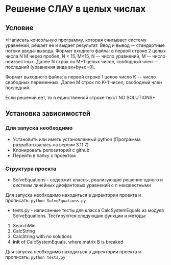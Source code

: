 # Решение СЛАУ в целых числах
## Условие
*Написать консольную программу, которая считывает систему уравнений, решает ее и выдает результат.
Ввод и вывод  -- стандартные потоки ввода-вывода. Формат входного файла: 
в первой строке 2 целых числа N M через пробел, 
N < 15, M<15, N -- число уравнений, 
M -- число неизвестных. Далее N строк по M+1 целых чисел, 
свободный член -- последний (уравнения вида ax+by+c=0). 

Формат выходного файла: в первой строке 1 целое число K -- число свободных переменных. 
Далее M строк по K+1 чисел, свободный член последний.

Если решений нет, то в единственной строке текст NO SOLUTIONS*

## Установка зависимостей
### Для запуска необходимо
* Установить или иметь установленный python (Программа разрабатывалась на версии 3.11.7)
* Клонировать репозиторий с github
* Перейти в папку с проектом

### Структура проекта
* SolveEquations - содержит классы, реализующие решение одного и системы
линейных диофантовых уравнений с n неизвестными

Для запуска необходимо находиться в директории проекта и прописать:
`python SolveEquations.py`

* tests.py - написанные тесты для класса CalcSystemEquals из модуля SolveEquations.
Тестируются следующие функции и методы:
1. SearchMin
2. CalcString
3. CalcString with no solutions
4. __init__ of CalcSystemEquals, where matrix B is breaked

Для запуска необходимо находиться в директории проекта и прописать:
`python tests.py`

